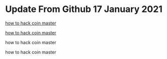 # Update From Github 17 January 2021

[how to hack coin master](https://chrome.google.com/webstore/detail/updated-daily-coin-master/jdgejgckpaagakkjafpijdmcooigebac)

[how to hack coin master](https://1coinmasterofficial.blogspot.com)
      
how to hack coin master

how to hack coin master
